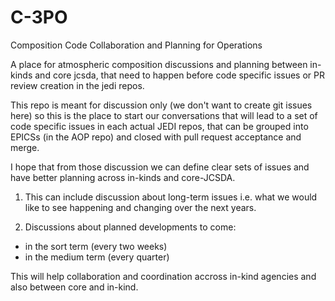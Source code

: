 # C-3PO
Composition Code Collaboration and Planning for Operations

A place for atmospheric composition discussions and planning between in-kinds and core jcsda, that need to happen before code specific issues or PR review creation in the jedi repos.

This repo is meant for discussion only (we don't want to create git issues here) so this is the place to start our conversations that will lead to a set of code specific issues in each actual JEDI repos, that can be grouped into EPICSs (in the AOP repo) and closed with pull request acceptance and merge.

I hope that from those discussion we can define clear sets of issues and have better planning across in-kinds and core-JCSDA.

1. This can include discussion about long-term issues i.e. what we would like to see happening and changing over the next years.

2. Discussions about planned developments to come: 
 - in the sort term (every two weeks)
 - in the medium term (every quarter)
 
This will help collaboration and coordination accross in-kind agencies and also between core and in-kind.
